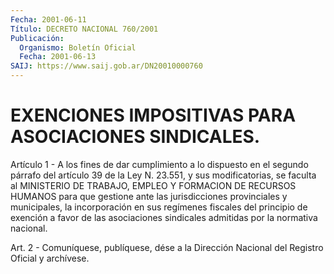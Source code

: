 ```yaml
---
Fecha: 2001-06-11
Título: DECRETO NACIONAL 760/2001
Publicación:
  Organismo: Boletín Oficial
  Fecha: 2001-06-13
SAIJ: https://www.saij.gob.ar/DN20010000760
---
```

# EXENCIONES IMPOSITIVAS PARA ASOCIACIONES SINDICALES.

<a id="1"></a>
Artículo 1 - A los  fines de dar cumplimiento a lo dispuesto en el segundo  párrafo del artículo  39  de  la  Ley  N. 23.551,  y  sus modificatorias,  se  faculta  al  MINISTERIO  DE  TRABAJO, EMPLEO Y FORMACION DE RECURSOS HUMANOS para que gestione ante las jurisdicciones provinciales y municipales, la incorporación  en sus regímenes  fiscales  del  principio  de  exención  a  favor  de las asociaciones   sindicales  admitidas  por  la  normativa  nacional.

<a id="2"></a>
Art. 2 - Comuníquese, publíquese, dése a la Dirección Nacional del Registro Oficial y archívese.